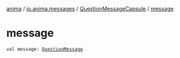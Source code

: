 [anima](../../index.md) / [io.anima.messages](../index.md) / [QuestionMessageCapsule](index.md) / [message](./message.md)

# message

`val message: `[`QuestionMessage`](../-question-message/index.md)